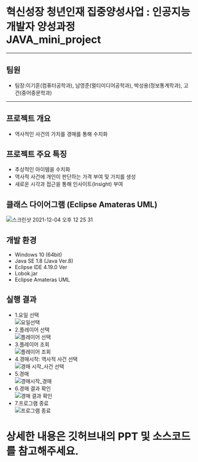 # 혁신성장 청년인재 집중양성사업 : 인공지능 개발자 양성과정<br>JAVA_mini_project 
***
## 팀원
* 팀장:이기훈(컴퓨터공학과), 남영준(멀티미디어공학과), 박성용(정보통계학과), 고건(중어중문학과)
***
## 프로젝트 개요
- 역사적인 사건의 가치를 경매를 통해 수치화
## 프로젝트 주요 특징
- 추상적인 아이템을 수치화
- 역사적 사건에 개인이 판단하는 가격 부여 및 가치를 생성
- 새로운 시각과 접근을 통해 인사이트(Insight) 부여

## 클래스 다이어그램 (Eclipse Amateras UML)
![스크린샷 2021-12-04 오후 12 25 31](https://user-images.githubusercontent.com/53985471/144695282-68e6f2ac-938b-4bee-8b55-8b1ae51a4824.png)

## 개발 환경
- Windows 10 (64bit)
- Java SE 1.8 (Java Ver.8)
- Eclipse IDE 4.19.0 Ver
- Lobok.jar
- Eclipse Amateras UML

## 실행 결과
- 1.요일 선택<br>
![요일선택](https://user-images.githubusercontent.com/53985471/144695449-13316b95-e771-4cdf-ac4f-54adb7ff8514.png)
- 2.플레이어 선택<br>
![플레이어 선택](https://user-images.githubusercontent.com/53985471/144695455-8b37a2d9-4b4d-4865-8f98-382969abdc08.png)
- 3.플레이어 조회<br>
![플레이어 조회](https://user-images.githubusercontent.com/53985471/144695467-57725e22-df6b-4bd9-bacd-55a311602bf8.png)
- 4.경매시작: 역사적 사건 선택<br>
![경매 시작_사건 선택](https://user-images.githubusercontent.com/53985471/144695481-f48f778d-4bb7-4ad2-a152-fb5cce18c9b5.png)
- 5.경매<br>
![경매시작_경매](https://user-images.githubusercontent.com/53985471/144695488-2066b564-d7ff-429b-afe5-cb714287190a.png)
- 6.경매 결과 확인<br>
![경매 결과 확인](https://user-images.githubusercontent.com/53985471/144695497-aa5884fe-7a29-452e-abb9-568420d818e2.png)
- 7.프로그램 종료<br>
![프로그램 종료](https://user-images.githubusercontent.com/53985471/144695502-45b485eb-3db1-42b4-9147-7df0ef2534f7.png)


# 상세한 내용은 깃허브내의 PPT 및 소스코드를 참고해주세요.

